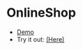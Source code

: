 # OnlineShop

- [Demo](https://youtu.be/iOslbNMUqHw)
- Try it out: [(Here)](https://exp.host/@opty/OnlineShop)
